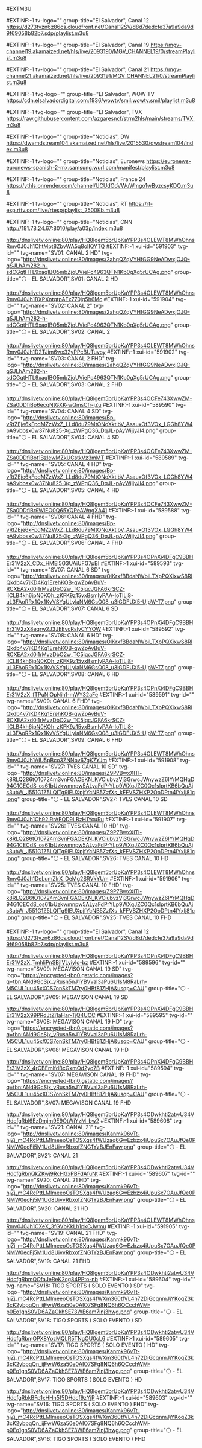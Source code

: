 #EXTM3U

#EXTINF:-1 tv-logo="" group-title="El Salvador", Canal 12
https://d273tvzn6z86cs.cloudfront.net/Canal12SV/d8d7dedcfe37a9a9da9d9f69058b82b7.sdp/playlist.m3u8

#EXTINF:-1 tv-logo="" group-title="El Salvador", Canal 19
https://mgv-channel19.akamaized.net/hls/live/2093190/MGV_CHANNEL19/0/streamPlaylist.m3u8

#EXTINF:-1 tv-logo="" group-title="El Salvador", Canal 21
https://mgv-channel21.akamaized.net/hls/live/2093191/MGV_CHANNEL21/0/streamPlaylist.m3u8


#EXTINF:-1 tvg-logo="" group-title="El Salvador", WOW TV
https://cdn.elsalvadordigital.com:1936/wowtv/smil:wowtv.smil/playlist.m3u8

#EXTINF:-1 tvg-logo="" group-title="El Salvador", TVX
https://raw.githubusercontent.com/azgaresncf/strm2hls/main/streams/TVX.m3u8

#EXTINF:-1 tv-logo="" group-title="Noticias", DW
https://dwamdstream104.akamaized.net/hls/live/2015530/dwstream104/index.m3u8

#EXTINF:-1 tv-logo="" group-title="Noticias", Euronews
https://euronews-euronews-spanish-2-mx.samsung.wurl.com/manifest/playlist.m3u8

#EXTINF:-1 tv-logo="" group-title="Noticias", France 24
https://ythls.onrender.com/channel/UCUdOoVWuWmgo1wByzcsyKDQ.m3u8

#EXTINF:-1 tv-logo="" group-title="Noticias", RT
https://rt-esp.rttv.com/live/rtesp/playlist_2500Kb.m3u8

#EXTINF:-1 tv-logo="" group-title="Noticias", CNN
http://181.78.24.67:8010/play/a03p/index.m3u8




http://dnslivetv.online:80/play/HQ8lgem5brUpKaYPP3s4OLEWT8MWhOhnsRmv0J0Jh1ChtMpt8ZbvWA5q8oIIQYTQ
#EXTINF:-1 xui-id="591903" tvg-id="" tvg-name="SV01: CANAL 2 HD" tvg-logo="http://dnslivetv.online:80/images/2ahqQZqVYHfGG9NeADwxjOJQ-qSJLhAm282-h-sdCGqtHTL9xaqIBO5mbZjoUViePc4963QTN1Kb0gXg5rUCAg.png" group-title="⚪ - EL SALVADOR",SV01: CANAL 2 HD

http://dnslivetv.online:80/play/HQ8lgem5brUpKaYPP3s4OLEWT8MWhOhnsRmv0J0Jh1BXPXntqtpAEx770jg5h6Mc
#EXTINF:-1 xui-id="591904" tvg-id="" tvg-name="SV02: CANAL 2" tvg-logo="http://dnslivetv.online:80/images/2ahqQZqVYHfGG9NeADwxjOJQ-qSJLhAm282-h-sdCGqtHTL9xaqIBO5mbZjoUViePc4963QTN1Kb0gXg5rUCAg.png" group-title="⚪ - EL SALVADOR",SV02: CANAL 2

http://dnslivetv.online:80/play/HQ8lgem5brUpKaYPP3s4OLEWT8MWhOhnsRmv0J0Jh1D2TJim6wx32yPPcBUTuvoy
#EXTINF:-1 xui-id="591902" tvg-id="" tvg-name="SV03: CANAL 2 FHD" tvg-logo="http://dnslivetv.online:80/images/2ahqQZqVYHfGG9NeADwxjOJQ-qSJLhAm282-h-sdCGqtHTL9xaqIBO5mbZjoUViePc4963QTN1Kb0gXg5rUCAg.png" group-title="⚪ - EL SALVADOR",SV03: CANAL 2 FHD

http://dnslivetv.online:80/play/HQ8lgem5brUpKaYPP3s4OCFe743XwwZM-ZSa0DDfiBp6ecqNtGXK-wQmsCfr-jZu
#EXTINF:-1 xui-id="589590" tvg-id="" tvg-name="SV04: CANAL 4 SD" tvg-logo="http://dnslivetv.online:80/images/Bp-vRtZEje6kFpdMZzWxZ_LLd8du79MtONoXktlbV_AsauxOf3VOx_LGGh8YW4pA9vbbsx0w37Nu825-Xg_zWPgQ36_DqJL-pAyWijjyJI4.png" group-title="⚪ - EL SALVADOR",SV04: CANAL 4 SD

http://dnslivetv.online:80/play/HQ8lgem5brUpKaYPP3s4OCFe743XwwZM-ZSa0DDfiBot1BzIewMZkUCstkVz3mMT
#EXTINF:-1 xui-id="589589" tvg-id="" tvg-name="SV05: CANAL 4 HD" tvg-logo="http://dnslivetv.online:80/images/Bp-vRtZEje6kFpdMZzWxZ_LLd8du79MtONoXktlbV_AsauxOf3VOx_LGGh8YW4pA9vbbsx0w37Nu825-Xg_zWPgQ36_DqJL-pAyWijjyJI4.png" group-title="⚪ - EL SALVADOR",SV05: CANAL 4 HD

http://dnslivetv.online:80/play/HQ8lgem5brUpKaYPP3s4OCFe743XwwZM-ZSa0DDfiBr9WlEO0Q65YQPeAWngXA41
#EXTINF:-1 xui-id="589588" tvg-id="" tvg-name="SV06: CANAL 4 FHD" tvg-logo="http://dnslivetv.online:80/images/Bp-vRtZEje6kFpdMZzWxZ_LLd8du79MtONoXktlbV_AsauxOf3VOx_LGGh8YW4pA9vbbsx0w37Nu825-Xg_zWPgQ36_DqJL-pAyWijjyJI4.png" group-title="⚪ - EL SALVADOR",SV06: CANAL 4 FHD

http://dnslivetv.online:80/play/HQ8lgem5brUpKaYPP3s4OPnXi4DFgC9BBHEr31V2zX_CDx_HMEl5G3UAiUFG7pBI
#EXTINF:-1 xui-id="589593" tvg-id="" tvg-name="SV07: CANAL 6 SD" tvg-logo="http://dnslivetv.online:80/images/OlKrxfBBdaNWbiLTXpPQXixwS8RIQkdb4v7jKD4Kq1ErehKOB-qwZpAvBuV-RCXEA2xd0i1rMvzDbO2w_TC5iqcJGFA6krSCZ-iICLB4kh6jpN0KOh_zKFK9z15vxBsmIyPAA-loTILj8-uL3FAoRRx1Qx1KvVSYgULylaNM6GsO08_u3iGDFUX5-UjpW-T7.png" group-title="⚪ - EL SALVADOR",SV07: CANAL 6 SD

http://dnslivetv.online:80/play/HQ8lgem5brUpKaYPP3s4OPnXi4DFgC9BBHEr31V2zX8eqrw2J3JEEvcRslyCYYOW
#EXTINF:-1 xui-id="589592" tvg-id="" tvg-name="SV08: CANAL 6 HD" tvg-logo="http://dnslivetv.online:80/images/OlKrxfBBdaNWbiLTXpPQXixwS8RIQkdb4v7jKD4Kq1ErehKOB-qwZpAvBuV-RCXEA2xd0i1rMvzDbO2w_TC5iqcJGFA6krSCZ-iICLB4kh6jpN0KOh_zKFK9z15vxBsmIyPAA-loTILj8-uL3FAoRRx1Qx1KvVSYgULylaNM6GsO08_u3iGDFUX5-UjpW-T7.png" group-title="⚪ - EL SALVADOR",SV08: CANAL 6 HD

http://dnslivetv.online:80/play/HQ8lgem5brUpKaYPP3s4OPnXi4DFgC9BBHEr31V2zX_fTPuNiOpNih1-mWY32aFe
#EXTINF:-1 xui-id="589591" tvg-id="" tvg-name="SV09: CANAL 6 FHD" tvg-logo="http://dnslivetv.online:80/images/OlKrxfBBdaNWbiLTXpPQXixwS8RIQkdb4v7jKD4Kq1ErehKOB-qwZpAvBuV-RCXEA2xd0i1rMvzDbO2w_TC5iqcJGFA6krSCZ-iICLB4kh6jpN0KOh_zKFK9z15vxBsmIyPAA-loTILj8-uL3FAoRRx1Qx1KvVSYgULylaNM6GsO08_u3iGDFUX5-UjpW-T7.png" group-title="⚪ - EL SALVADOR",SV09: CANAL 6 FHD

http://dnslivetv.online:80/play/HQ8lgem5brUpKaYPP3s4OLEWT8MWhOhnsRmv0J0Jh1AIU5pBco3ZNNbv67gK7YJm
#EXTINF:-1 xui-id="591908" tvg-id="" tvg-name="SV27: TVES CANAL 10 SD" tvg-logo="http://dnslivetv.online:80/images/Z9P7BwxXlTl-k8RLQ286tO10724m3vnFGAOEKN_KVCiubvzVj3GrwcJWnywzZ6IYrMQHqD94G1CECdS_os61bUzkwmnpw5ALyaFdPrYLp9WXqJZC0Qc1slprtKB6bQuAjs3ubW_J551G1Z5LQITg9lEUXpjfYcNB5ZzfXs_kFFVSZHXP2OoDPtn4IYxIj81c.png" group-title="⚪ - EL SALVADOR",SV27: TVES CANAL 10 SD

http://dnslivetv.online:80/play/HQ8lgem5brUpKaYPP3s4OLEWT8MWhOhnsRmv0J0Jh1Ch92IRrAEQD9LBzH1YcuRu
#EXTINF:-1 xui-id="591907" tvg-id="" tvg-name="SV26: TVES CANAL 10 HD" tvg-logo="http://dnslivetv.online:80/images/Z9P7BwxXlTl-k8RLQ286tO10724m3vnFGAOEKN_KVCiubvzVj3GrwcJWnywzZ6IYrMQHqD94G1CECdS_os61bUzkwmnpw5ALyaFdPrYLp9WXqJZC0Qc1slprtKB6bQuAjs3ubW_J551G1Z5LQITg9lEUXpjfYcNB5ZzfXs_kFFVSZHXP2OoDPtn4IYxIj81c.png" group-title="⚪ - EL SALVADOR",SV26: TVES CANAL 10 HD

http://dnslivetv.online:80/play/HQ8lgem5brUpKaYPP3s4OLEWT8MWhOhnsRmv0J0Jh1DeLumZlrX_DeMg2SRVkYUm
#EXTINF:-1 xui-id="591906" tvg-id="" tvg-name="SV25: TVES CANAL 10 FHD" tvg-logo="http://dnslivetv.online:80/images/Z9P7BwxXlTl-k8RLQ286tO10724m3vnFGAOEKN_KVCiubvzVj3GrwcJWnywzZ6IYrMQHqD94G1CECdS_os61bUzkwmnpw5ALyaFdPrYLp9WXqJZC0Qc1slprtKB6bQuAjs3ubW_J551G1Z5LQITg9lEUXpjfYcNB5ZzfXs_kFFVSZHXP2OoDPtn4IYxIj81c.png" group-title="⚪ - EL SALVADOR",SV25: TVES CANAL 10 FHD



#EXTINF:-1 tv-logo="" group-title="El Salvador", Canal 12
https://d273tvzn6z86cs.cloudfront.net/Canal12SV/d8d7dedcfe37a9a9da9d9f69058b82b7.sdp/playlist.m3u8



http://dnslivetv.online:80/play/HQ8lgem5brUpKaYPP3s4OPnXi4DFgC9BBHEr31V2zX_TmhliPnSBjIVLyiyIo-bz
#EXTINF:-1 xui-id="589596" tvg-id="" tvg-name="SV09: MEGAVISON CANAL 19 SD" tvg-logo="https://encrypted-tbn0.gstatic.com/images?q=tbn:ANd9GcSjx_yRusn5nJ1YBVval3aPu6U1sM8RaLrh-M5CUL1uu45xXCS7onSkTM7ry0HBf81ZHjA&usqp=CAU" group-title="⚪ - EL SALVADOR",SV09: MEGAVISON CANAL 19 SD

http://dnslivetv.online:80/play/HQ8lgem5brUpKaYPP3s4OPnXi4DFgC9BBHEr31V2zX99PRdJtZi1aHar-TjQ4UCC
#EXTINF:-1 xui-id="589595" tvg-id="" tvg-name="SV08: MEGAVISON CANAL 19 HD" tvg-logo="https://encrypted-tbn0.gstatic.com/images?q=tbn:ANd9GcSjx_yRusn5nJ1YBVval3aPu6U1sM8RaLrh-M5CUL1uu45xXCS7onSkTM7ry0HBf81ZHjA&usqp=CAU" group-title="⚪ - EL SALVADOR",SV08: MEGAVISON CANAL 19 HD

http://dnslivetv.online:80/play/HQ8lgem5brUpKaYPP3s4OPnXi4DFgC9BBHEr31V2zX_4rCBEmlfdBcGxmOd2yo7B
#EXTINF:-1 xui-id="589594" tvg-id="" tvg-name="SV07: MEGAVISON CANAL 19 FHD" tvg-logo="https://encrypted-tbn0.gstatic.com/images?q=tbn:ANd9GcSjx_yRusn5nJ1YBVval3aPu6U1sM8RaLrh-M5CUL1uu45xXCS7onSkTM7ry0HBf81ZHjA&usqp=CAU" group-title="⚪ - EL SALVADOR",SV07: MEGAVISON CANAL 19 FHD

http://dnslivetv.online:80/play/HQ8lgem5brUpKaYPP3s4ODwkhti2atwU34VHdcfgRbl6EzDmjm9E9OtWiYzM_bw2
#EXTINF:-1 xui-id="589608" tvg-id="" tvg-name="SV21: CANAL 21" tvg-logo="http://dnslivetv.online:80/images/Kanmk96vTt-hjZj_mC4RcPttLMlmeeoOsTOSXqs4fWUzaq6GwEzbzx4iUpuSx7OAuJfQe0PNMW0ecFj5M1Ud8UivvRbxofZNG1YzBJEnFaw.png" group-title="⚪ - EL SALVADOR",SV21: CANAL 21

http://dnslivetv.online:80/play/HQ8lgem5brUpKaYPP3s4ODwkhti2atwU34VHdcfgRbnQkZKwj9RcHGxPBFdAfuNt
#EXTINF:-1 xui-id="589607" tvg-id="" tvg-name="SV20: CANAL 21 HD" tvg-logo="http://dnslivetv.online:80/images/Kanmk96vTt-hjZj_mC4RcPttLMlmeeoOsTOSXqs4fWUzaq6GwEzbzx4iUpuSx7OAuJfQe0PNMW0ecFj5M1Ud8UivvRbxofZNG1YzBJEnFaw.png" group-title="⚪ - EL SALVADOR",SV20: CANAL 21 HD

http://dnslivetv.online:80/play/HQ8lgem5brUpKaYPP3s4OLEWT8MWhOhnsRmv0J0Jh1CXeX_3fGVbKkLh1pkCJwmu
#EXTINF:-1 xui-id="591905" tvg-id="" tvg-name="SV19: CANAL 21 FHD" tvg-logo="http://dnslivetv.online:80/images/Kanmk96vTt-hjZj_mC4RcPttLMlmeeoOsTOSXqs4fWUzaq6GwEzbzx4iUpuSx7OAuJfQe0PNMW0ecFj5M1Ud8UivvRbxofZNG1YzBJEnFaw.png" group-title="⚪ - EL SALVADOR",SV19: CANAL 21 FHD

http://dnslivetv.online:80/play/HQ8lgem5brUpKaYPP3s4ODwkhti2atwU34VHdcfgRbmQOfaJeReK2cg84PPto-nb
#EXTINF:-1 xui-id="589604" tvg-id="" tvg-name="SV18: TIGO SPORTS ( SOLO EVENTO )  SD" tvg-logo="http://dnslivetv.online:80/images/Kanmk96vTt-hjZj_mC4RcPttLMlmeeoOsTOSXqs4fWXm360tfVL4n72DiGcqnmJjYKoqZ3k3cK2ybpqQn_ijFwW6za50e0AIO7SFg8NQ6h6QCcchWM-p0Eo1gnS0VD6AZaCkhSE73WE6am7lnj3hwg.png" group-title="⚪ - EL SALVADOR",SV18: TIGO SPORTS ( SOLO EVENTO )  SD

http://dnslivetv.online:80/play/HQ8lgem5brUpKaYPP3s4ODwkhti2atwU34VHdcfgRbmOPX8YozMQLR5TNgOU0cL6
#EXTINF:-1 xui-id="589605" tvg-id="" tvg-name="SV17: TIGO SPORTS ( SOLO EVENTO )  HD" tvg-logo="http://dnslivetv.online:80/images/Kanmk96vTt-hjZj_mC4RcPttLMlmeeoOsTOSXqs4fWXm360tfVL4n72DiGcqnmJjYKoqZ3k3cK2ybpqQn_ijFwW6za50e0AIO7SFg8NQ6h6QCcchWM-p0Eo1gnS0VD6AZaCkhSE73WE6am7lnj3hwg.png" group-title="⚪ - EL SALVADOR",SV17: TIGO SPORTS ( SOLO EVENTO )  HD

http://dnslivetv.online:80/play/HQ8lgem5brUpKaYPP3s4ODwkhti2atwU34VHdcfgRbkBFp1xHHn5f5DHdcf9zYjP
#EXTINF:-1 xui-id="589603" tvg-id="" tvg-name="SV16: TIGO SPORTS ( SOLO EVENTO ) FHD" tvg-logo="http://dnslivetv.online:80/images/Kanmk96vTt-hjZj_mC4RcPttLMlmeeoOsTOSXqs4fWXm360tfVL4n72DiGcqnmJjYKoqZ3k3cK2ybpqQn_ijFwW6za50e0AIO7SFg8NQ6h6QCcchWM-p0Eo1gnS0VD6AZaCkhSE73WE6am7lnj3hwg.png" group-title="⚪ - EL SALVADOR",SV16: TIGO SPORTS ( SOLO EVENTO ) FHD
